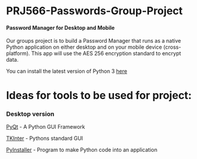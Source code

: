 # PRJ566-Passwords-Group-Project

#### Password Manager for Desktop and Mobile

Our groups project is to build a Password Manager that runs as a native Python application on either desktop and on your mobile device (cross-platform). 
This app will use the AES 256 encryption standard to encrypt data.

You can install the latest version of Python 3 [here](https://www.python.org/downloads/) 

# Ideas for tools to be used for project:

### Desktop version

[PyQt](https://build-system.fman.io/pyqt5-tutorial) - A Python GUI Framework

[TKInter](https://build-system.fman.io/pyqt5-tutorial) - Pythons standard GUI

[PyInstaller](https://www.pyinstaller.org/) - Program to make Python code into an application


